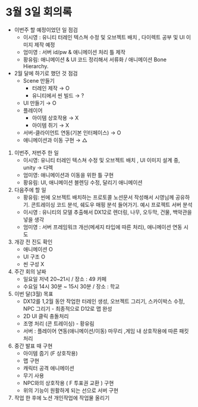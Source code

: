 # 3월 3일 회의록

- 이번주 할 예정이었던 일 점검
    - 이시영 : 유니티 터레인 텍스쳐 수정 및 오브젝트 배치 , 다이렉트 공부 및 UI 이미지 제작 예정
    - 엄미영 : 서버 id/pw & 애니메이션 처리 틀 제작
    - 황유림: 애니메이션 & UI 코드 정리해서 서류화 / 애니메이션 Bone Hierarchy.
- 2월 달에 하기로 했던 것 점검
    - Scene 만들기
        - 터레인 제작 → O
        - 유니티에서 씬 빌드 → ?
    - UI 만들기 → O
    - 플레이어
        - 아이템 상호작용 → X
        - 아이템 쥐기 → X
    - 서버-클라이언트 연동(기본 인터페이스) → O
    - 애니메이션과 이동 구현 → △

1. 이번주, 저번주 한 일
    - 이시영: 유니티 터레인 텍스쳐 수정 및 오브젝트 배치 , UI 이미지 설계 중, unity → 다렉
    - 엄미영: 애니메이션과 이동을 위한 틀 구현
    - 황유림: UI, 애니메이션 블렌딩 수정, 달리기 애니메이션
2. 다음주에 할 일
    - 황유림: 씬에 오브젝트 배치하는 프로토콜 노션문서 작성해서 시영님께 공유하기. 콘트레이싱 코드 분석, 쉐도우 매핑 분석 들어가기. 예시 프로젝트 서버 분석
    - 이시영 : 유니티의 모델 추출해서 DX12로 렌더링, 나무, 오두막, 건물, 백악관을 넣을 생각
    - 엄미영 : 서버 프레임워크 개선(메세지 타입에 따른 처리), 애니메이션 연동 시도
3. 개강 전 진도 확인
    - 애니메이션 O
    - UI 구조 O
    - 씬 구성 X
4. 주간 회의 날짜
    - 일요일 저녁 20~21시 / 장소 : 49 카페
    - 수요일 14시 30분 ~ 15시 30분 / 장소 : 학교
5. 이번 달(3월) 목표
    - DX12를 1,2월 동안 작업한 터레인 생성, 오브젝트 그리기, 스카이박스 수정, NPC 그리기 - 최종적으로 D12로 맵 완성
    - 2D UI 클릭 충돌처리
    - 조명 처리 (콘 트레이싱) - 황유림
    - 서버 : 플레이어 연동(애니메이션/이동) 마무리 ,게임 내 상호작용에 따른 패킷 처리
6. 중간 발표 때 구현
    - 아이템 줍기 (F 상호작용)
    - 맵 구현
    - 캐릭터 공격 애니메이션
    - 무기 사용
    - NPC와의 상호작용 ( F 투표권 교환 ) 구현
    - 위의 기능이 원활하게 되는 선으로 서버 구현
7. 작업 한 후에 노션 개인작업에 작업물 올리기